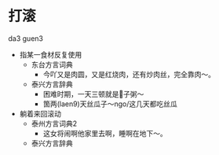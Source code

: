 # 打滚
da3 guen3
+ 指某一食材反复使用
  * 东台方言词典
    - 今吖又是肉圆，又是红烧肉，还有炒肉丝，完全靠肉～。
  * 泰兴方言辞典
    - 困难时期，一天三顿就是𪎉子粥～
    - 箇两(laen9)天丝瓜子～ngo/这几天都吃丝瓜
+ 躺着来回滚动
  * 泰州方言词典2
    - 这女将闹啊他家里去啊，睡啊在地下～。
  * 泰兴方言辞典
